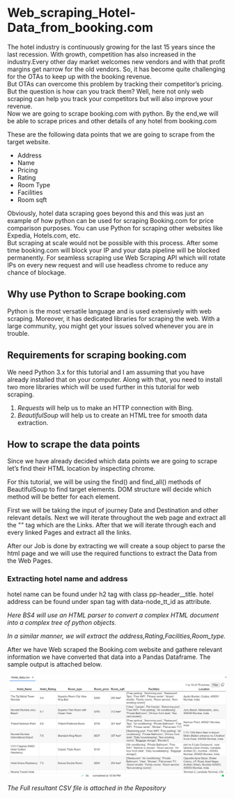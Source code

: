 # Web_scraping_Hotel-Data_from_booking.com

The hotel industry is continuously growing for the last 15 years since the last recession. With growth, competition has also increased in the industry.Every other day market welcomes new vendors and with that profit margins get narrow for the old vendors. So, it has become quite challenging for the OTAs to keep up with the booking revenue.<br>
But OTAs can overcome this problem by tracking their competitor’s pricing. But the question is how can you track them? Well, here not only web scraping can help you track your competitors but will also improve your revenue.<br>
Now we are going to scrape booking.com with python. By the end,we will be able to scrape prices and other details of any hotel from booking.com

These are the following data points that we are going to scrape from the target website.

* Address
* Name
* Pricing
* Rating
* Room Type
* Facilities
* Room sqft

Obviously, hotel data scraping goes beyond this and this was just an example of how python can be used for scraping Booking.com for price comparison purposes. You can use Python for scraping other websites like Expedia, Hotels.com, etc.<br>
But scraping at scale would not be possible with this process. After some time booking.com will block your IP and your data pipeline will be blocked permanently. For seamless scraping use Web Scraping API which will rotate IPs on every new request and will use headless chrome to reduce any chance of blockage.

## Why use Python to Scrape booking.com
Python is the most versatile language and is used extensively with web scraping. Moreover, it has dedicated libraries for scraping the web.
With a large community, you might get your issues solved whenever you are in trouble.

## Requirements for scraping booking.com
We need Python 3.x for this tutorial and I am assuming that you have already installed that on your computer. Along with that, you need to install two more libraries which will be used further in this tutorial for web scraping.

1. *Requests* will help us to make an HTTP connection with Bing.
1. *BeautifulSoup* will help us to create an HTML tree for smooth data extraction.

## How to scrape the data points
Since we have already decided which data points we are going to scrape let’s find their HTML location by inspecting chrome.

For this tutorial, we will be using the find() and find_all() methods of BeautifulSoup to find target elements. DOM structure will decide which method will be better for each element.

First we will be taking the input of journey Date and Destination and other relevant details. Next we will iterate throughout the web page and extract all the "<a>" tag which are the Links. After that we will iterate through each and every linked Pages and extract all the links.

After our Job is done by extracting we will create a soup object to parse the html page and we will use the required functions to extract the Data from the Web Pages.

### Extracting hotel name and address
hotel name can be found under h2 tag with class pp-header__title.
hotel address can be found under span tag with data-node_tt_id as attribute.

*Here BS4 will use an HTML parser to convert a complex HTML document into a complex tree of python objects.*

*In a similar manner, we will extract the address,Rating,Facilities,Room_type.*

After we have Web scraped the Booking.com website and gathere relevant information we have converted that data into a Pandas Dataframe. The sample output is attached below.

![Output](https://github.com/Charishma-Bailapudi/Web_scraping_Hotel-Data_from_booking.com/blob/main/output.png)

*The Full resultant CSV file is attached in the Repository*
